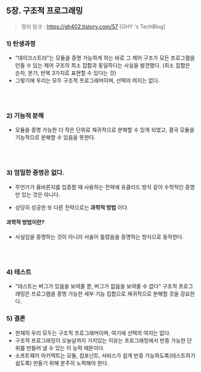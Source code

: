 ## 5장. 구조적 프로그래밍
> 정리 링크 : https://gh402.tistory.com/57 [GHY 's TechBlog]

### 1) 탄생과정
- "데이크스트라"는 모듈을 증명 가능하게 하는 바로 그 제어 구조가 모든 프로그램을 만들 수 있는 제어 구조의 최소 집합과 동일하다는 사실을 발견했다. (최소 집합은 순차, 분기, 반복 3가지로 표현할 수 있다는 것)
- 그렇기에 우리는 모두 구조적 프로그래머이며, 선택의 여지는 없다.
 
</br>
</br>

### 2) 기능적 분해
- 모듈을 증명 가능한 더 작은 단위로 재귀적으로 분해할 수 있게 되었고, 결국 모듈을 기능적으로 분해할 수 있음을 뜻한다.

 </br>
 </br>

### 3) 엄밀한 증명은 없다.
- 무언가가 올바른지를 입증할 때 사용하는 전략에 유클리드 방식 같이 수학적인 증명만 있는 것은 아니다.

- 상당히 성공한 또 다른 전략으로는 **과학적 방법** 이다.

#### 과학적 방법이란?
- 사실임을 증명하는 것이 아니라 서술이 틀렸음을 증명하는 방식으로 동작한다.


</br>
</br> 


### 4) 테스트
- "테스트는 버그가 있음을 보여줄 뿐, 버그가 없음을 보여줄 수 없다"
구조적 프로그래밍은 프로그램을 증명 가능한 세부 기능 집합으로 재귀적으로 분해할 것을 강요한다. 

 
### 5) 결론
- 현재의 우리 모두는 구조적 프로그래머이며, 여기에 선택의 여지는 없다.
- 구조적 프로그래밍이 오늘날까지 가치있는 이유는 프로그래밍에서 반증 가능한 단위를 만들어 낼 수 있는 이 능력 때문이다.
- 소프트웨어 아키텍트는 모듈, 컴포넌트, 서비스가 쉽게 반증 가능하도록(테스트하기 쉽도록) 만들기 위해 분주히 노력해야 한다.

